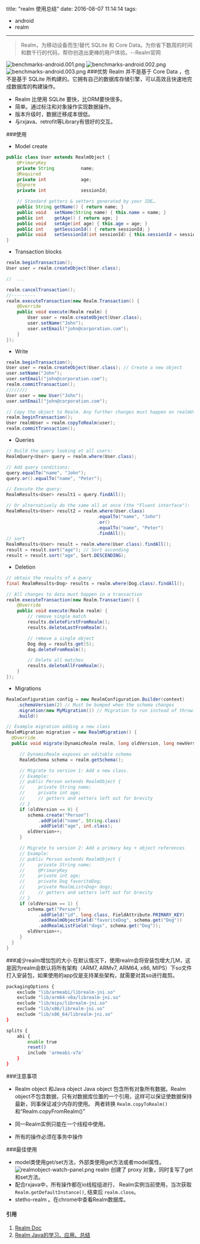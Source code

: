 title: "realm 使用总结"
date: 2016-08-07 11:14:14
tags: 
- android
- realm
---
> Realm，为移动设备而生!替代 SQLite 和 Core Data。为你省下数周的时间和数千行的代码，帮你创造出更棒的用户体验。--Realm官网

![benchmarks-android.001.png](http://obitym8vu.bkt.clouddn.com/realm2.png)
![benchmarks-android.002.png](http://obitym8vu.bkt.clouddn.com//realm1.png)
![benchmarks-android.003.png](http://obitym8vu.bkt.clouddn.com/realm3.png)
###优势
Realm 并不是基于 Core Data ，也不是基于 SQLite 所构建的。它拥有自己的数据库存储引擎，可以高效且快速地完成数据库的构建操作。
* Realm 比使用 SQLite 要快，比ORM要快很多。
* 简单。通过标注和对象操作实现数据操作。
* 版本升级时，数据迁移成本很低。
* 与rxjava、retrofit等Library有很好的交互。

<!-- more -->

###使用
* Model create

```java
public class User extends RealmObject {
    @PrimaryKey
    private String          name;
    @Required
    private int             age;
    @Ignore
    private int             sessionId;

    // Standard getters & setters generated by your IDE…
    public String getName() { return name; }
    public void   setName(String name) { this.name = name; }
    public int    getAge() { return age; }
    public void   setAge(int age) { this.age = age; }
    public int    getSessionId() { return sessionId; }
    public void   setSessionId(int sessionId) { this.sessionId = sessionId; }
}
```
* Transaction blocks

```java
realm.beginTransaction();
User user = realm.createObject(User.class);

//  ...

realm.cancelTransaction();
//---------
realm.executeTransaction(new Realm.Transaction() {
	@Override
	public void execute(Realm realm) {
		User user = realm.createObject(User.class);
		user.setName("John");
		user.setEmail("john@corporation.com");
	}
});

```
* Write

```java
realm.beginTransaction();
User user = realm.createObject(User.class); // Create a new object
user.setName("John");
user.setEmail("john@corporation.com");
realm.commitTransaction();
////////
User user = new User("John");
user.setEmail("john@corporation.com");

// Copy the object to Realm. Any further changes must happen on realmUser
realm.beginTransaction();
User realmUser = realm.copyToRealm(user);
realm.commitTransaction();
```
* Queries
 
```java
// Build the query looking at all users:
RealmQuery<User> query = realm.where(User.class);

// Add query conditions:
query.equalTo("name", "John");
query.or().equalTo("name", "Peter");

// Execute the query:
RealmResults<User> result1 = query.findAll();

// Or alternatively do the same all at once (the "Fluent interface"):
RealmResults<User> result2 = realm.where(User.class)
                                  .equalTo("name", "John")
                                  .or()
                                  .equalTo("name", "Peter")
                                  .findAll();
// sort                              
RealmResults<User> result = realm.where(User.class).findAll();
result = result.sort("age"); // Sort ascending
result = result.sort("age", Sort.DESCENDING);                                  
```
* Deletion

```java
// obtain the results of a query
final RealmResults<Dog> results = realm.where(Dog.class).findAll();

// All changes to data must happen in a transaction
realm.executeTransaction(new Realm.Transaction() {
    @Override
    public void execute(Realm realm) {
        // remove single match
        results.deleteFirstFromRealm();
        results.deleteLastFromRealm();

        // remove a single object
        Dog dog = results.get(5);
        dog.deleteFromRealm();

        // Delete all matches
        results.deleteAllFromRealm();
    }
});

```
* Migrations

```java
RealmConfiguration config = new RealmConfiguration.Builder(context)
    .schemaVersion(2) // Must be bumped when the schema changes
    .migration(new MyMigration()) // Migration to run instead of throwing an exception
    .build()
```
```java
// Example migration adding a new class
RealmMigration migration = new RealmMigration() {
  @Override
  public void migrate(DynamicRealm realm, long oldVersion, long newVersion) {

     // DynamicRealm exposes an editable schema
     RealmSchema schema = realm.getSchema();

     // Migrate to version 1: Add a new class.
     // Example:
     // public Person extends RealmObject {
     //     private String name;
     //     private int age;
     //     // getters and setters left out for brevity
     // }
     if (oldVersion == 0) {
        schema.create("Person")
            .addField("name", String.class)
            .addField("age", int.class);
        oldVersion++;
     }

     // Migrate to version 2: Add a primary key + object references
     // Example:
     // public Person extends RealmObject {
     //     private String name;
     //     @PrimaryKey
     //     private int age;
     //     private Dog favoriteDog;
     //     private RealmList<Dog> dogs;
     //     // getters and setters left out for brevity
     // }
     if (oldVersion == 1) {
        schema.get("Person")
            .addField("id", long.class, FieldAttribute.PRIMARY_KEY)
            .addRealmObjectField("favoriteDog", schema.get("Dog"))
            .addRealmListField("dogs", schema.get("Dog"));
        oldVersion++;
     }
  }
}
```
###减少realm增加包的大小
在默认情况下，使用realm会将安装包增大几M，这是因为realm会默认将所有架构（ARM7, ARMv7, ARM64, x86, MIPS）下so文件打入安装包，如果使用的app仅是支持某些架构，就需要对其so进行裁剪。

```bash
packagingOptions {
    exclude "lib/armeabi/librealm-jni.so"
    exclude "lib/arm64-v8a/librealm-jni.so"
    exclude "lib/mips/librealm-jni.so"
    exclude "lib/x86/librealm-jni.so"
    exclude "lib/x86_64/librealm-jni.so"
}

splits {
    abi {
        enable true
        reset()
        include 'armeabi-v7a'
    }
}
```
###注意事项
* Realm object 和Java object
Java object 包含所有对象所有数据。Realm object不包含数据，只有对数据库位置的一个引用，这样可以保证使数据保持最新，同事保证减少内存的使用。
两者转换 ``Realm.copyToRealm()``和“Realm.copyFromRealm()”

* 同一Realm实例只能在一个线程中使用。
* 所有的操作必须在事务中操作


###最佳使用
* model类使用get/set方法，外部类使用get方法或者model属性。
![realmobject-watch-panel.png](http://obitym8vu.bkt.clouddn.com/realm4.png)
realm 创建了 proxy 对象，同时复写了get 和set方法。
* 配合rxjava中，所有操作都在io线程组进行， Realm实例当前使用，当次获取 ``Realm.getDefaultInstance()``, 结束后 ``realm.close``。
*  stetho-realm 。在chrome中查看Realm数据库。

#### 引用
1. [Realm Doc](https://realm.io/docs/java/latest/)
2. [Realm Java的学习、应用、总结](http://www.jianshu.com/p/dea5f264fd6f?hmsr=toutiao.io&utm_medium=toutiao.io&utm_source=toutiao.io)